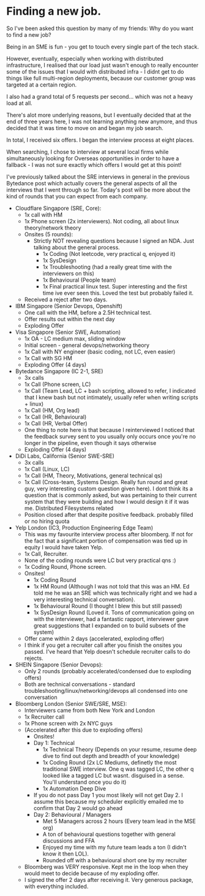# Finding a new job.

So I've been asked this question by many of my friends: Why do you want to find a new job?

Being in an SME is fun - you get to touch every single part of the tech stack.

However, eventually, especially when working with distributed infrastructure, I realised that our load just wasn't enough to really encounter some of the issues that I would with distributed infra - I didnt get to do things like full multi-region deployments, because our customer group was targeted at a certain region.

I also had a grand total of 5 requests per second... which was not a heavy load at all.

There's alot more underlying reasons, but I eventually decided that at the end of three years here, I was not learning anything new anymore, and thus decided that it was time to move on and began my job search.

In total, I received six offers. I began the interview process at eight places.&#x20;

When searching, I chose to interview at several local firms while simultaneously looking for Overseas opportunities in order to have a fallback - I was not sure exactly which offers I would get at this point!

I've previously talked about the SRE interviews in general in the previous Bytedance post which actually covers the general aspects of all the interviews that I went through so far. Today's post will be more about the kind of rounds that you can expect from each company.

* Cloudflare Singapore (SRE, Core):
  * 1x call with HM
  * 1x Phone screen (2x interviewers). Not coding, all about linux theory/network theory
  * Onsites (5 rounds):&#x20;
    * Strictly NOT revealing questions because I signed an NDA. Just talking about the general process.
      * 1x Coding (Not leetcode, very practical q, enjoyed it)
      * 1x SysDesign
      * 1x Troubleshooting (had a really great time with the interviewers on this)
      * 1x Behavioural (People team)
      * 1x Final practical linux test. Super interesting and the first time ive ever seen this. Loved the test but probably failed it.
  * Received a reject after two days.
* IBM Singapore (Senior Devops, Openshift)
  * One call with the HM, before a 2.5H technical test.
  * Offer results out within the next day
  * Exploding Offer&#x20;
* Visa Singapore (Senior SWE, Automation)
  * 1x OA - LC medium max, sliding window
  * Initial screen - general devops/networking theory
  * 1x Call with NY engineer (basic coding, not LC, even easier)
  * 1x Call with SG HM
  * Exploding Offer (4 days)
* Bytedance Singapore (IC 2-1, SRE)
  * 3x calls
  * 1x Call (Phone screen, LC)
  * 1x Call (Team Lead, LC + bash scripting, allowed to refer, I indicated that I knew bash but not intimately, usually refer when writing scripts  + linux)
  * 1x Call (HM, Org lead)
  * 1x Call (HR, Behavioural)
  * 1x Call (HR, Verbal Offer)
  * One thing to note here is that because I reinterviewed I noticed that the feedback survey sent to you usually only occurs once you're no longer in the pipeline, even though it says otherwise
  * Exploding Offer (4 days)
* DiDi Labs, California (Senior SWE-SRE)
  * 3x calls
  * 1x Call (Linux, LC)
  * 1x Call (HM, Theory, Motivations, general technical qs)
  * 1x Call (Cross-team, Systems Design. Really fun round and great guy, very interesting custom question given here). I dont think its a question that is commonly asked, but was pertaining to their current system that they were building and how I would design it if it was me. Distributed Filesystems related
  * Position closed after that despite positive feedback. probably filled or no hiring quota
* Yelp London (IC3, Production Engineering Edge Team)
  * This was my favourite interview process after bloomberg. If not for the fact that a significant portion of compensation was tied up in equity I would have taken Yelp.&#x20;
  * 1x Call, Recruiter.
  * None of the coding rounds were LC but very practical qns :)
  * 1x Coding Round, Phone screen.&#x20;
  * Onsites!
    * 1x Coding Round
    * 1x HM Round (Although I was not told that this was an HM. Ed told me he was an SRE which was technically right and we had a very interesting technical conversation).
    * 1x Behavioural Round (I thought I blew this but still passed)
    * 1x SysDesign Round (Loved it. Tons of communication going on with the interviewer, had a fantastic rapport, interviewer gave great suggestions that I expanded on to build subsets of the system)
  * Offer came within 2 days (accelerated, exploding offer)
  * I think if you get a recruiter call after you finish the onsites you passed. I've heard that Yelp doesn't schedule recruiter calls to do rejects.
* SHEIN Singapore (Senior Devops):
  * Only 2 rounds (probably accelerated/condensed due to exploding offers)
  * Both are technical conversations - standard troubleshooting/linux/networking/devops all condensed into one conversation
* Bloomberg London (Senior SWE/SRE, MSE):
  * Interviewers came from both New York and London
  * 1x Recruiter call
  * 1x Phone screen with 2x NYC guys
  * (Accelerated after this due to exploding offers)
    * Onsites!
    * Day 1: Technical
      * 1x Technical Theory (Depends on your resume, resume deep dive to find out depth and breadth of your knowledge)
      * 1x  Coding Round (2x LC Mediums, definetly the most traditional SWE interview. One q was tagged LC, the other q looked like a tagged LC but wasnt. disguised in a sense. You'll understand once you do it)
      * 1x Automation Deep Dive
    * If you do not pass Day 1 you most likely will not get Day 2. I assume this because my scheduler explicitly emailed me to confirm that Day 2 would go ahead
    * Day 2: Behavioural / Managers
      * Met 5 Managers across 2 hours (Every team lead in the MSE org)
      * A ton of behavioural questions together with general discussions and FFA
      * Enjoyed my time with my future team leads a ton (I didn't know it then LOL).&#x20;
      * Rounded off with a behavioural short one by my recruiter
  * Bloomberg was VERY responsive. Kept me in the loop when they would meet to decide because of my exploding offer.
  * I signed the offer 2 days after receiving it. Very generous package, with everything included.





